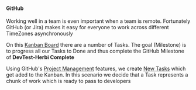 
#### GitHub

Working well in a team is even important when a team is remote. Fortunately GitHub (or Jira) 
makes it easy for everyone to work across different TimeZones asynchronously 

On this [Kanban Board](https://github.com/listingslab-software/advicator/projects/1) there are a number of Tasks. The goal (Milestone) is to progress all our Tasks to Done and thus complete the GitHub Milestone of __DevTest-Herbi Complete__

Using GitHub's [Project Management](https://github.com/features/project-management/) features, we create [New Tasks](https://github.com/listingslab-software/advicator/issues/new/choose) which get aded to the Kanban. In this scenario we decide that a Task represents a chunk of work which is ready to pass to developers
